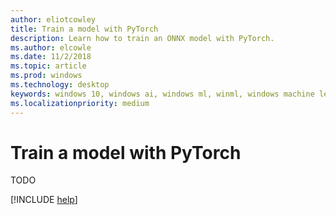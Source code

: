 ```yaml
---
author: eliotcowley
title: Train a model with PyTorch
description: Learn how to train an ONNX model with PyTorch.
ms.author: elcowle
ms.date: 11/2/2018
ms.topic: article
ms.prod: windows
ms.technology: desktop
keywords: windows 10, windows ai, windows ml, winml, windows machine learning, pytorch
ms.localizationpriority: medium
---
```


# Train a model with PyTorch

TODO

[!INCLUDE [help](includes/get-help.md)]